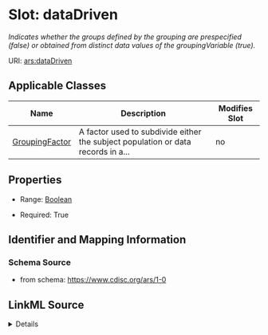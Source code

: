 # Slot: dataDriven


_Indicates whether the groups defined by the grouping are prespecified (false) or obtained from distinct data values of the groupingVariable (true)._



URI: [ars:dataDriven](https://www.cdisc.org/ars/1-0/dataDriven)



<!-- no inheritance hierarchy -->




## Applicable Classes

| Name | Description | Modifies Slot |
| --- | --- | --- |
[GroupingFactor](GroupingFactor.md) | A factor used to subdivide either the subject population or data records in a... |  no  |







## Properties

* Range: [Boolean](Boolean.md)

* Required: True





## Identifier and Mapping Information







### Schema Source


* from schema: https://www.cdisc.org/ars/1-0




## LinkML Source

<details>
```yaml
name: dataDriven
description: Indicates whether the groups defined by the grouping are prespecified
  (false) or obtained from distinct data values of the groupingVariable (true).
from_schema: https://www.cdisc.org/ars/1-0
rank: 1000
alias: dataDriven
domain_of:
- GroupingFactor
range: boolean
required: true

```
</details>